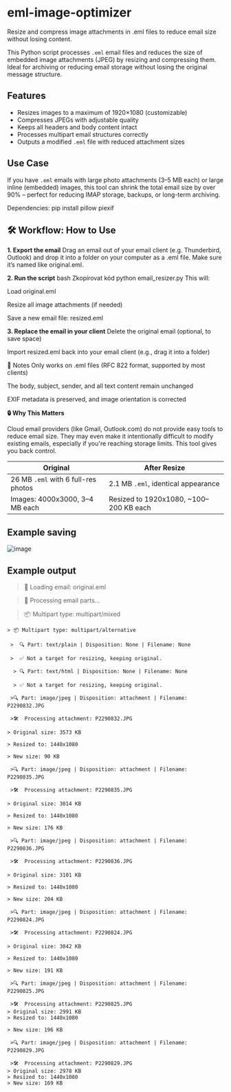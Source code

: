 # eml-image-optimizer
Resize and compress image attachments in .eml files to reduce email size without losing content.

This Python script processes `.eml` email files and reduces the size of embedded image attachments (JPEG) by resizing and compressing them. Ideal for archiving or reducing email storage without losing the original message structure.

## Features

- Resizes images to a maximum of 1920×1080 (customizable)
- Compresses JPEGs with adjustable quality
- Keeps all headers and body content intact
- Processes multipart email structures correctly
- Outputs a modified `.eml` file with reduced attachment sizes

## Use Case

If you have `.eml` emails with large photo attachments (3–5 MB each) or large inline (embedded) images, this tool can shrink the total email size by over 90% – perfect for reducing IMAP storage, backups, or long-term archiving.

Dependencies:
pip install pillow piexif




## 🛠️ Workflow: How to Use
**1. Export the email**
Drag an email out of your email client (e.g. Thunderbird, Outlook) and drop it into a folder on your computer as a .eml file.
Make sure it’s named like original.eml.

**2. Run the script**
bash
Zkopírovat kód
python email_resizer.py
This will:

Load original.eml

Resize all image attachments (if needed)

Save a new email file: resized.eml

**3. Replace the email in your client**
Delete the original email (optional, to save space)

Import resized.eml back into your email client (e.g., drag it into a folder)

📝 Notes
Only works on .eml files (RFC 822 format, supported by most clients)

The body, subject, sender, and all text content remain unchanged

EXIF metadata is preserved, and image orientation is corrected


**🔒 Why This Matters**

Cloud email providers (like Gmail, Outlook.com) do not provide easy tools to reduce email size. They may even make it intentionally difficult to modify existing emails, especially if you're reaching storage limits. This tool gives you back control.



| Original                            | After Resize                            |
| ----------------------------------- | --------------------------------------- |
| 26 MB `.eml` with 6 full-res photos | 2.1 MB `.eml`, identical appearance     |
| Images: 4000x3000, 3–4 MB each      | Resized to 1920x1080, \~100–200 KB each |


## Example saving 
![image](https://github.com/user-attachments/assets/a0e2f9cb-c344-4eaa-b69a-e2df820768ff)


## Example output 
   > 📩 Loading email: original.eml

   > 🔄 Processing email parts...

   >📦 Multipart type: multipart/mixed

    > 📦 Multipart type: multipart/alternative

     >  🔍 Part: text/plain | Disposition: None | Filename: None

     >  ✅ Not a target for resizing, keeping original.

      > 🔍 Part: text/html | Disposition: None | Filename: None

      > ✅ Not a target for resizing, keeping original.

     >🔍 Part: image/jpeg | Disposition: attachment | Filename: P2290832.JPG

     >🛠️  Processing attachment: P2290832.JPG

    > Original size: 3573 KB

    > Resized to: 1440x1080

    > New size: 90 KB

     >🔍 Part: image/jpeg | Disposition: attachment | Filename: P2290835.JPG

     >🛠️  Processing attachment: P2290835.JPG

    > Original size: 3014 KB

    > Resized to: 1440x1080

    > New size: 176 KB

     >🔍 Part: image/jpeg | Disposition: attachment | Filename: P2290836.JPG

     >🛠️  Processing attachment: P2290836.JPG

    > Original size: 3101 KB

    > Resized to: 1440x1080

    > New size: 204 KB

     >🔍 Part: image/jpeg | Disposition: attachment | Filename: P2290824.JPG

     >🛠️  Processing attachment: P2290824.JPG

    > Original size: 3042 KB

    > Resized to: 1440x1080

    > New size: 191 KB

     >🔍 Part: image/jpeg | Disposition: attachment | Filename: P2290825.JPG

     >🛠️  Processing attachment: P2290825.JPG
    > Original size: 2991 KB
    > Resized to: 1440x1080

    > New size: 196 KB

     >🔍 Part: image/jpeg | Disposition: attachment | Filename: P2290829.JPG

     >🛠️  Processing attachment: P2290829.JPG
    > Original size: 2978 KB
    > Resized to: 1440x1080
    > New size: 169 KB
